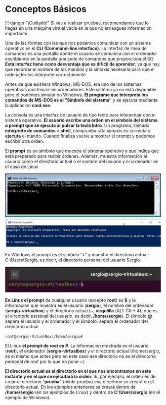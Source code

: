 # Conceptos Básicos

!!! danger "¡Cuidado!"
	Si vas a realizar pruebas, recomendamos que lo hagas en una máquina virtual vacía en la que no arriesgues información importante.

Una de las formas con las que nos podemos comunicar con un sistema operativo es el **CLI (Command-line interface)**. La interfaz de línea de comandos es una pantalla donde el usuario se comunica con el ordenador escribiendo en la pantalla una serie de comandos que proporciona el SO. **Esta interfaz tiene como desventaja que es difícil de aprender**, ya que hay que recordar el nombre de los mandos y la sintaxis necesaria para que el ordenador los interprete correctamente.

Antes de que existiera Windows, MS-DOS, era uno de los sistemas operativos que tenían los ordenadores. Este sistema ya no está disponible pero el podemos simular en Windows. **El programa que interpreta los comandos de MS-DOS es el "Símbolo del sistema"** y se ejecuta mediante la aplicación **cmd.exe**.

La consola es una interfaz de usuario de tipo texto para interactuar con el sistema operativo. **El usuario escribe una orden en el símbolo del sistema o prompt que se ejecuta al pulsar la tecla Intro**. Un programa, llamado **intérprete de comandos** o **shell**, comprueba si la sintaxis es correcta y **ejecuta** el mando. Cuando finaliza vuelve a mostrar el prompt y podemos escribir otra orden.

El **prompt** es un símbolo que muestra el sistema operativo y que indica que está preparado para recibir órdenes. Además, muestra información al usuario como el directorio actual o el nombre del usuario y el ordenador en el caso de Linux

![Símbolo de sistema](img/imagen3.png)
![PowerShell](img/imagen4.png)

En Windows el prompt es el símbolo “>” y muestra el directorio actual: C:\Users\Sergio, es decir, el directorio personal del usuario Sergio.

![Imagen consola Linux](img/imagen1.png)

**En Linux el prompt** de cualquier usuario (excepto **root**) es **$** y la información que muestra es el usuario (**sergio**), el nombre del ordenador (**sergio-virtualbox**) y el directorio actual (~, **virgulilla** (ALT GR + 4), que es el directorio personal del usuario, es decir, **/home/sergio**). El símbolo **@** separa el usuario y el ordenador y el símbolo: separa el ordenador del directorio actual

`root@sergio-VitualBox:/home/sergio#`

El Linux **el prompt de root es #**. La información mostrada es el usuario (**root**), el ordenador (**sergio-virtualbox**) y el directorio actual (/home/sergio, es el mismo que antes pero en este caso ese directorio no es el directorio personal de root por lo que no pone ~).

**El directorio actual es el directorio en el que nos encontramos en este instante y en el que se ejecutará la orden**. Si, por ejemplo, el orden es de crear el directorio "**prueba**" (mkdir prueba) ese directorio se creará en el directorio actual. En los ejemplos anteriores se creará dentro de **/home/sergio** (en los ejemplos de Linux) y dentro de **C:\Users\sergio** (en el ejemplo de Windows).


